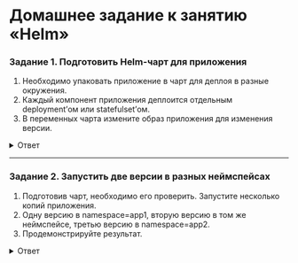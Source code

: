 # Домашнее задание к занятию «Helm»

### Задание 1. Подготовить Helm-чарт для приложения

1. Необходимо упаковать приложение в чарт для деплоя в разные окружения. 
2. Каждый компонент приложения деплоится отдельным deployment’ом или statefulset’ом.
3. В переменных чарта измените образ приложения для изменения версии.

<details>
<summary>Ответ</summary>
<br>   

[deployment](/nginx/templates/deployment.yaml)   
[nginx values](/nginx/nginx.yaml)   
[multitool values](/nginx/multitool.yaml)  

</details>

------
### Задание 2. Запустить две версии в разных неймспейсах

1. Подготовив чарт, необходимо его проверить. Запуститe несколько копий приложения.
2. Одну версию в namespace=app1, вторую версию в том же неймспейсе, третью версию в namespace=app2.
3. Продемонстрируйте результат.

<details>
<summary>Ответ</summary>
<br>   

Проверяем манифесты и values   

```   
➜  devops-netology git:(k8s_dz10) ✗ helm lint netology-app -f nginx/nginx.yaml               
==> Linting netology-app
Error unable to check Chart.yaml file in chart: stat netology-app/Chart.yaml: no such file or directory

Error: 1 chart(s) linted, 1 chart(s) failed
➜  devops-netology git:(k8s_dz10) ✗ helm lint netology-app -f nginx/multitool.yaml 
==> Linting netology-app
Error unable to check Chart.yaml file in chart: stat netology-app/Chart.yaml: no such file or directory

Error: 1 chart(s) linted, 1 chart(s) failed

```   
Ставим первую версию в ns app1
````   
➜  nginx git:(k8s_dz10) ✗ cat Chart.yaml | grep appVersion
appVersion: "1.0.0"

➜  devops-netology git:(k8s_dz10) ✗ helm upgrade --install --atomic netology-app-front nginx/ --namespace app1 -f nginx/nginx.yaml
Release "netology-app-front" does not exist. Installing it now.
NAME: netology-app-front
LAST DEPLOYED: Sat Nov 25 08:49:48 2023
NAMESPACE: app1
STATUS: deployed
REVISION: 1
NOTES:
1. Get the application URL by running these commands:
  export POD_NAME=$(kubectl get pods --namespace app1 -l "app.kubernetes.io/name=netology-app,app.kubernetes.io/instance=netology-app-front" -o jsonpath="{.items[0].metadata.name}")
  export CONTAINER_PORT=$(kubectl get pod --namespace app1 $POD_NAME -o jsonpath="{.spec.containers[0].ports[0].containerPort}")
  echo "Visit http://127.0.0.1:8080 to use your application"
  kubectl --namespace app1 port-forward $POD_NAME 8080:$CONTAINER_PORT
➜  devops-netology git:(k8s_dz10) ✗ helm upgrade --install --atomic netology-app-back nginx/ --namespace app1 -f nginx/multitool.yaml
Release "netology-app-back" has been upgraded. Happy Helming!
NAME: netology-app-back
LAST DEPLOYED: Sat Nov 25 08:50:13 2023
NAMESPACE: app1
STATUS: deployed
REVISION: 2
NOTES:
1. Get the application URL by running these commands:
  export POD_NAME=$(kubectl get pods --namespace app1 -l "app.kubernetes.io/name=netology-app,app.kubernetes.io/instance=netology-app-back" -o jsonpath="{.items[0].metadata.name}")
  export CONTAINER_PORT=$(kubectl get pod --namespace app1 $POD_NAME -o jsonpath="{.spec.containers[0].ports[0].containerPort}")
  echo "Visit http://127.0.0.1:8080 to use your application"
  kubectl --namespace app1 port-forward $POD_NAME 8080:$CONTAINER_PORT
➜  devops-netology git:(k8s_dz10) ✗ kubectl -n app1 get pods                                                                     
NAME                     READY   STATUS    RESTARTS   AGE
nginx-5994654c77-5b6zb   1/1     Running   0          33s
multitool-0              1/1     Running   0          8s

````   
Обновляем версию приложения до 1.1.0

````  
➜  devops-netology git:(k8s_dz10) ✗ cat nginx/Chart.yaml | grep appVersion
appVersion: "1.1.0"
➜  devops-netology git:(k8s_dz10) ✗ helm upgrade --install --atomic netology-app-back nginx/ --namespace app1 -f nginx/multitool.yaml
Release "netology-app-back" has been upgraded. Happy Helming!
NAME: netology-app-back
LAST DEPLOYED: Sat Nov 25 09:09:36 2023
NAMESPACE: app1
STATUS: deployed
REVISION: 4
➜  devops-netology git:(k8s_dz10) ✗ helm upgrade --install --atomic netology-app-front nginx/ --namespace app1 -f nginx/nginx.yaml   
Release "netology-app-front" has been upgraded. Happy Helming!
NAME: netology-app-front
LAST DEPLOYED: Sat Nov 25 09:09:42 2023
NAMESPACE: app1
STATUS: deployed
REVISION: 3
➜  devops-netology git:(k8s_dz10) ✗ kubectl -n app1 get pods
NAME                     READY   STATUS    RESTARTS   AGE
nginx-5994654c77-9278j   1/1     Running   0          60s
multitool-0              1/1     Running   0          44s

````   
Ставим третью версию в ns app2

````   
➜  devops-netology git:(k8s_dz10) ✗ cat nginx/Chart.yaml | grep appVersion
appVersion: "1.1.2"
➜  devops-netology git:(k8s_dz10) ✗ helm upgrade --install --atomic netology-app-front nginx/ --namespace app2 -f nginx/nginx.yaml
Release "netology-app-front" does not exist. Installing it now.
NAME: netology-app-front
LAST DEPLOYED: Sat Nov 25 09:13:25 2023
NAMESPACE: app2
STATUS: deployed
REVISION: 1
➜  devops-netology git:(k8s_dz10) ✗ helm upgrade --install --atomic netology-app-back nginx/ --namespace app2 -f nginx/multitool.yaml
Release "netology-app-back" does not exist. Installing it now.
NAME: netology-app-back
LAST DEPLOYED: Sat Nov 25 09:13:42 2023
NAMESPACE: app2
STATUS: deployed
REVISION: 1
➜  devops-netology git:(k8s_dz10) ✗ kubectl -n app2 get pods                                                                  
NAME                     READY   STATUS    RESTARTS   AGE
nginx-5994654c77-gkvcg   1/1     Running   0          26s
multitool-0              1/1     Running   0          9s

````   

</details>